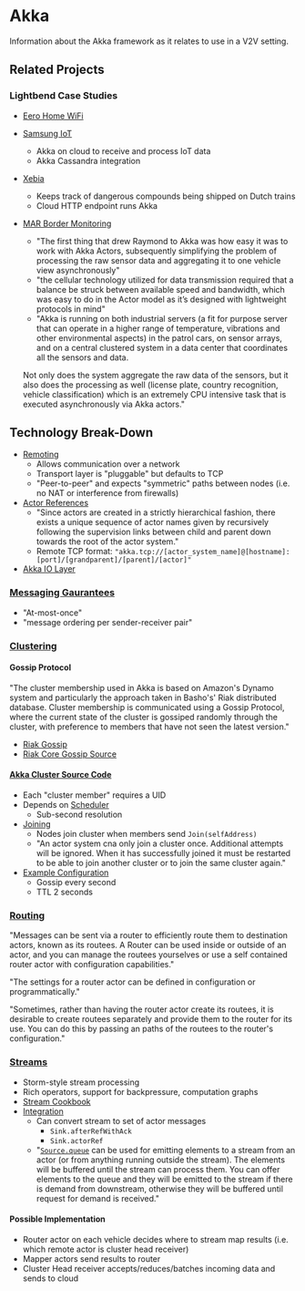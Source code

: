 # Akka

Information about the Akka framework as it relates to use in a V2V setting.

## Related Projects

### Lightbend Case Studies

- [Eero Home WiFi](https://www.lightbend.com/resources/case-studies-and-stories/how-eero-disrupts-consumer-wifi-with-highly-reliable-systems-powered-by-akka-and-reactive)
- [Samsung IoT](https://www.lightbend.com/resources/case-studies-and-stories/samsung-strategy-and-innovation-center-executes-iot-vision-at-startup-speed-with-reactive-architecture)
    - Akka on cloud to receive and process IoT data
    - Akka Cassandra integration
- [Xebia](https://www.lightbend.com/resources/case-studies-and-stories/lightbend-aids-in-train-safety-in-the-netherlands)
    - Keeps track of dangerous compounds being shipped on Dutch trains
    - Cloud HTTP endpoint runs Akka
- [MAR Border Monitoring](https://www.lightbend.com/resources/case-studies-and-stories/keeping-borders-safe-with-akka)
    - "The first thing that drew Raymond to Akka was how easy it was to work with Akka Actors, subsequently simplifying the problem of processing the raw sensor data and aggregating it to one vehicle view asynchronously"
    - "the cellular technology utilized for data transmission required that a balance be struck between available speed and bandwidth, which was easy to do in the Actor model as it’s designed with lightweight protocols in mind"
    - "Akka is running on both industrial servers (a fit for purpose server that can operate in a higher range of temperature, vibrations and other environmental aspects) in the patrol cars, on sensor arrays, and on a central clustered system in a data center that coordinates all the sensors and data.

    Not only does the system aggregate the raw data of the sensors, but it also does the processing as well (license plate, country recognition, vehicle classification) which is an extremely CPU intensive task that is executed asynchronously via Akka actors."

## Technology Break-Down

- [Remoting](http://doc.akka.io/docs/akka/2.4.14/scala/remoting.html)
    - Allows communication over a network
    - Transport layer is "pluggable" but defaults to TCP
    - "Peer-to-peer" and expects "symmetric" paths between nodes (i.e. no NAT or interference from firewalls)
- [Actor References](http://doc.akka.io/docs/akka/2.4/general/addressing.html)
    - "Since actors are created in a strictly hierarchical fashion, there exists a unique sequence of actor names given by recursively following the supervision links between child and parent down towards the root of the actor system."
    - Remote TCP format: `"akka.tcp://[actor_system_name]@[hostname]:[port]/[grandparent]/[parent]/[actor]"`
- [Akka IO Layer](http://doc.akka.io/docs/akka/2.4/dev/io-layer.html#io-layer)

### [Messaging Gaurantees](http://doc.akka.io/docs/akka/2.4/general/message-delivery-reliability.html)

- "At-most-once"
- "message ordering per sender-receiver pair"
    
### [Clustering](http://doc.akka.io/docs/akka/2.4.14/common/cluster.html#cluster)


#### Gossip Protocol

"The cluster membership used in Akka is based on Amazon's Dynamo system and particularly the approach taken in Basho's' Riak distributed database. Cluster membership is communicated using a Gossip Protocol, where the current state of the cluster is gossiped randomly through the cluster, with preference to members that have not seen the latest version."

- [Riak Gossip](http://docs.basho.com/riak/kv/2.2.0/learn/glossary/#gossiping)
- [Riak Core Gossip Source](https://github.com/basho/riak_core/blob/master/src/riak_core_gossip.erl#L105)

#### [Akka Cluster Source Code](https://github.com/akka/akka/blob/master/akka-cluster/src/main/scala/akka/cluster/Cluster.scala)

- Each "cluster member" requires a UID
- Depends on [Scheduler](http://doc.akka.io/docs/akka/current/java/scheduler.html)
    - Sub-second resolution
- [Joining](http://doc.akka.io/docs/akka/current/java/scheduler.html)
    - Nodes join cluster when members send `Join(selfAddress)`
    - "An actor system cna only join a cluster once. Additional attempts will
    be ignored. When it has successfully joined it must be restarted to be able
    to join another cluster or to join the same cluster again."
- [Example Configuration](http://doc.akka.io/docs/akka/rp-15v09p03/general/configuration.html)
    - Gossip every second
    - TTL 2 seconds

### [Routing](http://doc.akka.io/docs/akka/2.4.14/scala/routing.html#routing-scala)

"Messages can be sent via a router to efficiently route them to destination actors, known as its routees. A Router can be used inside or outside of an actor, and you can manage the routees yourselves or use a self contained router actor with configuration capabilities."

"The settings for a router actor can be defined in configuration or programmatically."

"Sometimes, rather than having the router actor create its routees, it is desirable to create routees separately and provide them to the router for its use. You can do this by passing an paths of the routees to the router's configuration."

### [Streams](http://doc.akka.io/docs/akka/2.4/scala/stream/stream-flows-and-basics.html)

- Storm-style stream processing
- Rich operators, support for backpressure, computation graphs
- [Stream Cookbook](http://doc.akka.io/docs/akka/2.4/scala/stream/stream-cookbook.html#stream-cookbook-scala)
- [Integration](http://doc.akka.io/docs/akka/2.4.14/scala/stream/stream-integrations.html)
    - Can convert stream to set of actor messages
        - `Sink.afterRefWithAck`
        - `Sink.actorRef`
    - "[`Source.queue`](http://doc.akka.io/docs/akka/2.4.14/scala/stream/stream-integrations.html#Source_queue)
    can be used for emitting elements to a stream from an actor (or from anything running outside the stream). 
    The elements will be buffered until the stream can process them. You can offer elements to the queue and 
    they will be emitted to the stream if there is demand from downstream, otherwise they will be buffered 
    until request for demand is received."

#### Possible Implementation

- Router actor on each vehicle decides where to stream map results (i.e. which remote actor is cluster head receiver)
- Mapper actors send results to router
- Cluster Head receiver accepts/reduces/batches incoming data and sends to cloud
